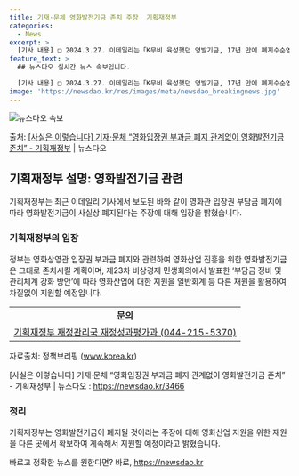 ```yaml
---
title: 기재·문체 영화발전기금 존치 주장  기획재정부
categories:
  - News
excerpt: >
  [기사 내용] □ 2024.3.27. 이데일리는「K무비 육성했던 영발기금, 17년 만에 폐지수순영화계 최악의…
feature_text: >
  ## 뉴스다오 실시간 뉴스 속보입니다.

  [기사 내용] □ 2024.3.27. 이데일리는「K무비 육성했던 영발기금, 17년 만에 폐지수순영화계 최악의…
image: 'https://newsdao.kr/res/images/meta/newsdao_breakingnews.jpg'
---
```


![뉴스다오 속보](https://newsdao.kr/res/images/meta/newsdao_breakingnews.jpg)

<p>출처: <a href="https://newsdao.kr/3466" rel="dofollow">[사실은 이렇습니다] 기재·문체 “영화입장권 부과금 폐지 관계없이 영화발전기금 존치” - 기획재정부</a> | 뉴스다오</p>

<h2 data-ke-size="size26">기획재정부 설명: 영화발전기금 관련</h2>
<p data-ke-size="size16">기획재정부는 최근 이데일리 기사에서 보도된 바와 같이 영화관 입장권 부담금 폐지에 따라 영화발전기금이 사실상 폐지된다는 주장에 대해 입장을 밝혔습니다.</p>

<h3>기획재정부의 입장</h3>
<p data-ke-size="size16">정부는 영화상영관 입장권 부과금 폐지와 관련하여 영화산업 진흥을 위한 영화발전기금은 그대로 존치시킬 계획이며, 제23차 비상경제 민생회의에서 발표한 ‘부담금 정비 및 관리체계 강화 방안’에 따라 영화산업에 대한 지원을 일반회계 등 다른 재원을 활용하여 차질없이 지원할 예정입니다.</p>

<table>
	<tr>
		<td style="text-align: center; height: 17px;"><b>문의</b></td>
	</tr>
	<tr>
		<td style="text-align: center; height: 17px;"><a href="tel:044-215-5370">기획재정부 재정관리국 재정성과평가과 (044-215-5370)</a></td>
	</tr>
</table>

<p data-ke-size="size16">자료출처: 정책브리핑 (<a href="www.korea.kr">www.korea.kr</a>)</p>

[사실은 이렇습니다] 기재·문체 “영화입장권 부과금 폐지 관계없이 영화발전기금 존치” - 기획재정부 | 뉴스다오 : <a href="https://newsdao.kr/3466">https://newsdao.kr/3466</a>

<h3>정리</h3>
<p data-ke-size="size16">기획재정부는 영화발전기금이 폐지될 것이라는 주장에 대해 영화산업 지원을 위한 재원을 다른 곳에서 확보하여 계속해서 지원할 예정이라고 밝혔습니다.</p> 

빠르고 정확한 뉴스를 원한다면? 바로, <a href="https://newsdao.kr" rel="dofollow">https://newsdao.kr</a>


